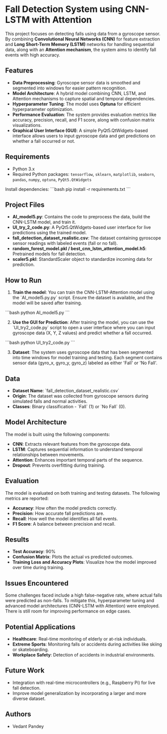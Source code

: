 
# Fall Detection System using CNN-LSTM with Attention

This project focuses on detecting falls using data from a gyroscope sensor. By combining **Convolutional Neural Networks (CNN)** for feature extraction and **Long Short-Term Memory (LSTM)** networks for handling sequential data, along with an **Attention mechanism**, the system aims to identify fall events with high accuracy.

## Features

- **Data Preprocessing**: Gyroscope sensor data is smoothed and segmented into windows for easier pattern recognition.
- **Model Architecture**: A hybrid model combining CNN, LSTM, and Attention mechanisms to capture spatial and temporal dependencies.
- **Hyperparameter Tuning**: The model uses **Optuna** for efficient hyperparameter optimization.
- **Performance Evaluation**: The system provides evaluation metrics like accuracy, precision, recall, and F1 score, along with confusion matrix visualizations.
- **Graphical User Interface (GUI)**: A simple PyQt5.QtWidgets-based interface allows users to input gyroscope data and get predictions on whether a fall occurred or not.

## Requirements

- Python 3.x
- Required Python packages: `tensorflow`, `sklearn`, `matplotlib`, `seaborn`, `pandas`, `numpy`, `optuna`, `PyQt5.QtWidgets`

Install dependencies:
\`\`\`bash
pip install -r requirements.txt
\`\`\`

## Project Files

- **AI_model5.py**: Contains the code to preprocess the data, build the CNN-LSTM model, and train it.
- **UI_try_2_code.py**: A PyQt5.QtWidgets-based user interface for live predictions using the trained model.
- **fall_detection_dataset_realistic.csv**: The dataset containing gyroscope sensor readings with labeled events (fall or no fall).
- **random_forest_model.pkl / best_cnn_lstm_attention_model.h5**: Pretrained models for fall detection.
- **scaler5.pkl**: StandardScaler object to standardize incoming data for prediction.

## How to Run

1. **Train the model**: You can train the CNN-LSTM-Attention model using the \`AI_model5.py.py\` script. Ensure the dataset is available, and the model will be saved after training.

\`\`\`bash
python AI_model5.py
\`\`\`

2. **Use the GUI for Prediction**: 
   After training the model, you can use the \`UI_try2_code.py\` script to open a user interface where you can input gyroscope data (X, Y, Z values) and predict whether a fall occurred.

\`\`\`bash
python UI_try2_code.py
\`\`\`

3. **Dataset**: The system uses gyroscope data that has been segmented into time windows for model training and testing. Each segment contains sensor data (gyro_x, gyro_y, gyro_z) labeled as either 'Fall' or 'No Fall'.

## Data

- **Dataset Name**: \`fall_detection_dataset_realistic.csv\`
- **Origin**: The dataset was collected from gyroscope sensors during simulated falls and normal activities.
- **Classes**: Binary classification - \`Fall\` (1) or \`No Fall\` (0).

## Model Architecture

The model is built using the following components:
- **CNN**: Extracts relevant features from the gyroscope data.
- **LSTM**: Captures sequential information to understand temporal relationships between movements.
- **Attention**: Enhances important temporal parts of the sequence.
- **Dropout**: Prevents overfitting during training.

## Evaluation

The model is evaluated on both training and testing datasets. The following metrics are reported:
- **Accuracy**: How often the model predicts correctly.
- **Precision**: How accurate fall predictions are.
- **Recall**: How well the model identifies all fall events.
- **F1 Score**: A balance between precision and recall.

## Results

- **Test Accuracy**: 90%
- **Confusion Matrix**: Plots the actual vs predicted outcomes.
- **Training Loss and Accuracy Plots**: Visualize how the model improved over time during training.

## Issues Encountered

Some challenges faced include a high false-negative rate, where actual falls were predicted as non-falls. To mitigate this, hyperparameter tuning and advanced model architectures (CNN-LSTM with Attention) were employed. There is still room for improving performance on edge cases.

## Potential Applications

- **Healthcare**: Real-time monitoring of elderly or at-risk individuals.
- **Extreme Sports**: Monitoring falls or accidents during activities like skiing or skateboarding.
- **Workplace Safety**: Detection of accidents in industrial environments.

## Future Work

- Integration with real-time microcontrollers (e.g., Raspberry Pi) for live fall detection.
- Improve model generalization by incorporating a larger and more diverse dataset.


## Authors

- Vedant Pandey

